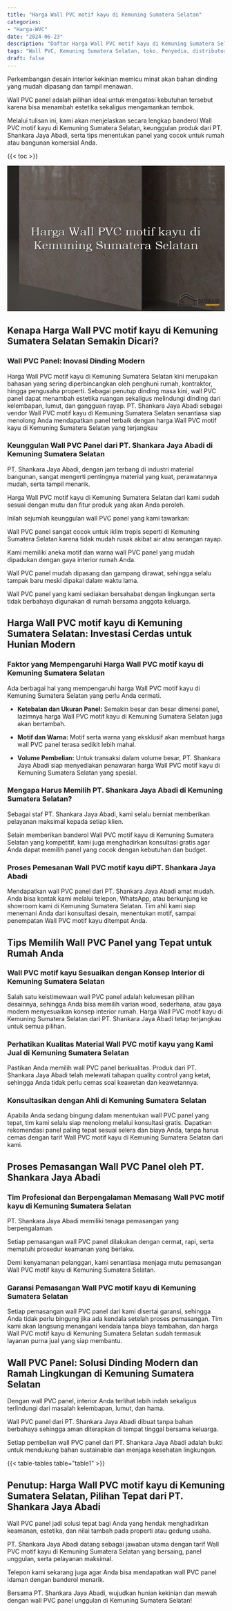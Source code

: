 ```yaml
---
title: "Harga Wall PVC motif kayu di Kemuning Sumatera Selatan"
categories: 
- "Harga-WVC"
date: "2024-06-23"
description: "Daftar Harga Wall PVC motif kayu di Kemuning Sumatera Selatan untuk rumah, office, dan ritel. Material berkualitas, variasi motif, variasi warna elegan, beserta layanan pemasangan dikerjakan oleh tenaga ahli ahli serta garansi resmi!|Jasa penjualan Wall PVC motif kayu di Kemuning Sumatera Selatan untuk kebutuhan rumah, kantor, maupun gerai, dengan produk berkualitas dan penempatan oleh tim profesional dan kepastian resmi.|Alternatif Wall PVC motif kayu di Kemuning Sumatera Selatan yang terpercaya bagi rumah, kantor, dan ritel, dengan produk terbaik dan instalasi dikerjakan oleh tim profesional serta garansi resmi.|Penyediaan Wall PVC motif kayu di Kemuning Sumatera Selatan bagi tempat tinggal, perkantoran, serta toko, beserta produk berkualitas dan instalasi dikerjakan oleh teknisi ahli, disertai beserta garansi resmi.}"
tags: "Wall PVC, Kemuning Sumatera Selatan, toko, Penyedia, distributor"
draft: false
---
```


Perkembangan desain interior kekinian memicu minat akan bahan dinding yang mudah dipasang dan tampil menawan.

Wall PVC panel adalah pilihan ideal untuk mengatasi kebutuhan tersebut karena bisa menambah estetika sekaligus mengamankan tembok.

Melalui tulisan ini, kami akan menjelaskan secara lengkap banderol Wall PVC motif kayu di Kemuning Sumatera Selatan, keunggulan produk dari PT. Shankara Jaya Abadi, serta tips menentukan panel yang cocok untuk rumah atau bangunan komersial Anda.

{{< toc >}}

![Harga Wall PVC motif kayu di Kemuning Sumatera Selatan](/images/Harga-WVC/Harga-Wall-PVC-motif-kayu-di-Kemuning-Sumatera-Selatan.png)


## Kenapa Harga Wall PVC motif kayu di Kemuning Sumatera Selatan Semakin Dicari?

### Wall PVC Panel: Inovasi Dinding Modern

Harga Wall PVC motif kayu di Kemuning Sumatera Selatan kini merupakan bahasan yang sering diperbincangkan oleh penghuni rumah, kontraktor, hingga pengusaha properti. Sebagai penutup dinding masa kini, wall PVC panel dapat menambah estetika ruangan sekaligus melindungi dinding dari kelembapan, lumut, dan gangguan rayap. PT. Shankara Jaya Abadi sebagai vendor Wall PVC motif kayu di Kemuning Sumatera Selatan senantiasa siap menolong Anda mendapatkan panel terbaik dengan harga Wall PVC motif kayu di Kemuning Sumatera Selatan yang terjangkau

### Keunggulan Wall PVC Panel dari PT. Shankara Jaya Abadi di Kemuning Sumatera Selatan

PT. Shankara Jaya Abadi, dengan jam terbang di industri material bangunan, sangat mengerti pentingnya material yang kuat, perawatannya mudah, serta tampil menarik.

Harga Wall PVC motif kayu di Kemuning Sumatera Selatan dari kami sudah sesuai dengan mutu dan fitur produk yang akan Anda peroleh.

Inilah sejumlah keunggulan wall PVC panel yang kami tawarkan:

Wall PVC panel sangat cocok untuk iklim tropis seperti di Kemuning Sumatera Selatan karena tidak mudah rusak akibat air atau serangan rayap.

Kami memiliki aneka motif dan warna wall PVC panel yang mudah dipadukan dengan gaya interior rumah Anda.

Wall PVC panel mudah dipasang dan gampang dirawat, sehingga selalu tampak baru meski dipakai dalam waktu lama.

Wall PVC panel yang kami sediakan bersahabat dengan lingkungan serta tidak berbahaya digunakan di rumah bersama anggota keluarga.

## Harga Wall PVC motif kayu di Kemuning Sumatera Selatan: Investasi Cerdas untuk Hunian Modern

### Faktor yang Mempengaruhi Harga Wall PVC motif kayu di Kemuning Sumatera Selatan

Ada berbagai hal yang mempengaruhi harga Wall PVC motif kayu di Kemuning Sumatera Selatan yang perlu Anda cermati.

- **Ketebalan dan Ukuran Panel:** Semakin besar dan besar dimensi panel, lazimnya harga Wall PVC motif kayu di Kemuning Sumatera Selatan juga akan bertambah.

- **Motif dan Warna:** Motif serta warna yang eksklusif akan membuat harga wall PVC panel terasa sedikit lebih mahal.

- **Volume Pembelian:** Untuk transaksi dalam volume besar, PT. Shankara Jaya Abadi siap menyediakan penawaran harga Wall PVC motif kayu di Kemuning Sumatera Selatan yang spesial.

### Mengapa Harus Memilih PT. Shankara Jaya Abadi di Kemuning Sumatera Selatan?

Sebagai staf PT. Shankara Jaya Abadi, kami selalu berniat memberikan pelayanan maksimal kepada setiap klien.

Selain memberikan banderol Wall PVC motif kayu di Kemuning Sumatera Selatan yang kompetitif, kami juga menghadirkan konsultasi gratis agar Anda dapat memilih panel yang cocok dengan kebutuhan dan budget.

### Proses Pemesanan Wall PVC motif kayu diPT. Shankara Jaya Abadi

Mendapatkan wall PVC panel dari PT. Shankara Jaya Abadi amat mudah. Anda bisa kontak kami melalui telepon, WhatsApp, atau berkunjung ke showroom kami di Kemuning Sumatera Selatan. Tim ahli kami siap menemani Anda dari konsultasi desain, menentukan motif, sampai penempatan Wall PVC motif kayu ditempat Anda.

## Tips Memilih Wall PVC Panel yang Tepat untuk Rumah Anda

### Wall PVC motif kayu Sesuaikan dengan Konsep Interior di Kemuning Sumatera Selatan

Salah satu keistimewaan wall PVC panel adalah keluwesan pilihan desainnya, sehingga Anda bisa memilih varian wood, sederhana, atau gaya modern menyesuaikan konsep interior rumah. Harga Wall PVC motif kayu di Kemuning Sumatera Selatan dari PT. Shankara Jaya Abadi tetap terjangkau untuk semua pilihan.

### Perhatikan Kualitas Material Wall PVC motif kayu yang Kami Jual di Kemuning Sumatera Selatan

Pastikan Anda memilih wall PVC panel berkualitas. Produk dari PT. Shankara Jaya Abadi telah melewati tahapan quality control yang ketat, sehingga Anda tidak perlu cemas soal keawetan dan keawetannya.

### Konsultasikan dengan Ahli di Kemuning Sumatera Selatan

Apabila Anda sedang bingung dalam menentukan wall PVC panel yang tepat, tim kami selalu siap menolong melalui konsultasi gratis. Dapatkan rekomendasi panel paling tepat sesuai selera dan biaya Anda, tanpa harus cemas dengan tarif Wall PVC motif kayu di Kemuning Sumatera Selatan dari kami.

## Proses Pemasangan Wall PVC Panel oleh PT. Shankara Jaya Abadi

### Tim Profesional dan Berpengalaman Memasang Wall PVC motif kayu di Kemuning Sumatera Selatan

PT. Shankara Jaya Abadi memiliki tenaga pemasangan yang berpengalaman.

Setiap pemasangan wall PVC panel dilakukan dengan cermat, rapi, serta mematuhi prosedur keamanan yang berlaku.

Demi kenyamanan pelanggan, kami senantiasa menjaga mutu pemasangan Wall PVC motif kayu di Kemuning Sumatera Selatan.

### Garansi Pemasangan Wall PVC motif kayu di Kemuning Sumatera Selatan

Setiap pemasangan wall PVC panel dari kami disertai garansi, sehingga Anda tidak perlu bingung jika ada kendala setelah proses pemasangan. Tim kami akan langsung menangani kendala tanpa biaya tambahan, dan harga Wall PVC motif kayu di Kemuning Sumatera Selatan sudah termasuk layanan purna jual yang siap membantu.

## Wall PVC Panel: Solusi Dinding Modern dan Ramah Lingkungan di Kemuning Sumatera Selatan

Dengan wall PVC panel, interior Anda terlihat lebih indah sekaligus terlindungi dari masalah kelembapan, lumut, dan hama.

Wall PVC panel dari PT. Shankara Jaya Abadi dibuat tanpa bahan berbahaya sehingga aman diterapkan di tempat tinggal bersama keluarga.

Setiap pembelian wall PVC panel dari PT. Shankara Jaya Abadi adalah bukti untuk mendukung bahan sustainable dan menjaga kesehatan lingkungan.

{{< table-tables table="table1" >}}

## Penutup: Harga Wall PVC motif kayu di Kemuning Sumatera Selatan, Pilihan Tepat dari PT. Shankara Jaya Abadi

Wall PVC panel jadi solusi tepat bagi Anda yang hendak menghadirkan keamanan, estetika, dan nilai tambah pada properti atau gedung usaha.

PT. Shankara Jaya Abadi datang sebagai jawaban utama dengan tarif Wall PVC motif kayu di Kemuning Sumatera Selatan yang bersaing, panel unggulan, serta pelayanan maksimal.

Telepon kami sekarang juga agar Anda bisa mendapatkan wall PVC panel idaman dengan banderol menarik.

Bersama PT. Shankara Jaya Abadi, wujudkan hunian kekinian dan mewah dengan wall PVC panel unggulan di Kemuning Sumatera Selatan!